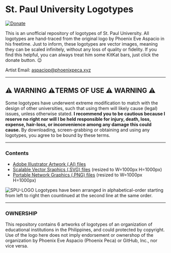 # St. Paul University Logotypes
[![Donate](https://img.shields.io/badge/style-PayPal-green.svg?style=flat&label=Donate)](https://www.paypal.com/cgi-bin/webscr?cmd=_s-xclick&hosted_button_id=7ZHJQTCW4UZ8A)

This is an unofficial repository of logotypes of St. Paul University. All logotypes are hand-traced from the original logo by Phoenix Eve Aspacio in his freetime. Just to inform, these logotypes are vector images, meaning they can be scaled infinitely, without any loss of quality or fidelity. If you find this helpful, you can always treat him some KitKat bars, just click the donate button. :wink:

Artist Email: [aspaciop@phoenixpeca.xyz](mailto:aspaciop@phoenixpeca.xyz)

---

## :warning: WARNING :warning:TERMS OF USE :warning: WARNING :warning: 

Some logotypes have underwent extreme modification to match with the design of other universities, such that using them will likely cause (legal) issues, unless otherwise stated. **I recommend you to be cautious because I reserve no right nor will I be held responsible for injury, death, loss, expense, hair-loss, or inconvenience among any damage this could cause.** By downloading, screen-grabbing or obtaining and using any logotypes, you agree to be bound by these terms.

---

### Contents
* [Adobe Illustrator Artwork (.AI) files](https://github.com/PhoenixPeca/St.-Paul-University-Logotypes/tree/master/AI)
* [Scalable Vector Sraphics (.SVG) files](https://github.com/PhoenixPeca/St.-Paul-University-Logotypes/tree/master/SVG) (resized to W=1000px H=1000px)
* [Portable Network Graphics (.PNG) files](https://github.com/PhoenixPeca/St.-Paul-University-Logotypes/tree/master/PNG) (resized to W=1000px H=1000px)

![SPU-LOGO](https://i.imgur.com/7ceO7Uw.png)
Logotypes have been arranged in alphabetical-order starting from left to right then countinued at the second line at the same order.

---

### OWNERSHIP
This repository contains 6 artworks of logotypes of an organization of educational institutions in the Philippines, and could protected by copyright. Use of the logo here does not imply endorsement or ownershop of the organization by Phoenix Eve Aspacio (Phoenix Peca) or GitHub, Inc., nor vice versa.
